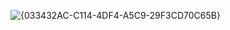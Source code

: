 ![{033432AC-C114-4DF4-A5C9-29F3CD70C65B}](https://github.com/user-attachments/assets/bc9adbea-228d-4e23-b09d-64b0eba445f3)


